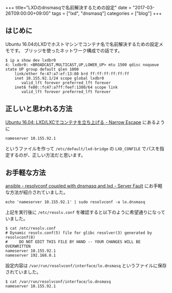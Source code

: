 +++
title="LXDのdnsmasqで名前解決するための設定"
date = "2017-03-26T09:00:00+09:00"
tags = ["lxd", "dnsmasq"]
categories = ["blog"]
+++



## はじめに

Ubuntu 16.04のLXDでホストマシンでコンテナ名で名前解決するための設定メモです。
ブリッジを使ったネットワーク構成での話です。

```console
$ ip a show dev lxdbr0
4: lxdbr0: <BROADCAST,MULTICAST,UP,LOWER_UP> mtu 1500 qdisc noqueue state UP group default qlen 1000
    link/ether fe:47:a7:ef:13:80 brd ff:ff:ff:ff:ff:ff
    inet 10.155.92.1/24 scope global lxdbr0
       valid_lft forever preferred_lft forever
    inet6 fe80::fc47:a7ff:feef:1380/64 scope link
       valid_lft forever preferred_lft forever
```

## 正しいと思われる方法

[Ubuntu 16.04: LXD/LXCでコンテナを立ち上げる - Narrow Escape](https://www.hiroom2.com/2016/06/19/ubuntu-16-04-lxd-lxc%E3%81%A7%E3%82%B3%E3%83%B3%E3%83%86%E3%83%8A%E3%82%92%E7%AB%8B%E3%81%A1%E4%B8%8A%E3%81%92%E3%82%8B/) にあるように

```text
nameserver 10.155.92.1
```

というファイルを作って `/etc/default/lxd-bridge` の `LXD_CONFILE` でパスを指定するのが、正しい方法だと思います。

## お手軽な方法

[ansible - resolvconf coupled with dnsmasq and lxd - Server Fault](http://serverfault.com/questions/783030/resolvconf-coupled-with-dnsmasq-and-lxd) にお手軽な方法が紹介されていました。

```console
echo 'nameserver 10.155.92.1' | sudo resolvconf -a lo.dnsmasq
```

上記を実行後に `/etc/resolv.conf` を確認すると以下のように希望通りになっていました。

```console
$ cat /etc/resolv.conf
# Dynamic resolv.conf(5) file for glibc resolver(3) generated by resolvconf(8)
#     DO NOT EDIT THIS FILE BY HAND -- YOUR CHANGES WILL BE OVERWRITTEN
nameserver 10.155.92.1
nameserver 192.168.0.1
```

設定内容は `/var/run/resolvconf/interface/lo.dnsmasq` というファイルに保存されていました。

```console
$ cat /var/run/resolvconf/interface/lo.dnsmasq
nameserver 10.155.92.1
